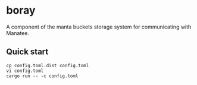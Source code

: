 # boray

A component of the manta buckets storage system for communicating with Manatee.

## Quick start

    cp config.toml.dist config.toml
    vi config.toml
    cargo run -- -c config.toml
